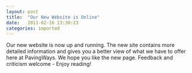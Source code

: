 ```yaml
---
layout: post
title:  "Our New Website is Online"
date:   2011-02-16 13:30:23
categories: imported
---
```

Our new website is now up and running. The new site contains more detailed information and gives you a better view of what we have to offer here at PavingWays. We hope you like the new page. Feedback and criticism welcome - Enjoy reading!